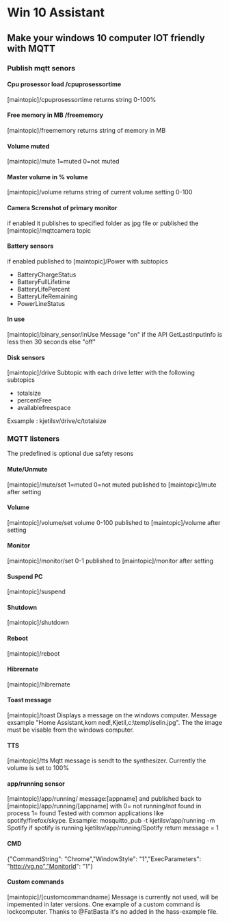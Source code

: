 # Win 10 Assistant
## Make your windows 10 computer IOT friendly with MQTT

### Publish mqtt senors

#### Cpu prosessor load /cpuprosessortime
[maintopic]/cpuprosessortime 
returns string 0-100%
#### Free memory in MB /freememory
[maintopic]/freememory 
returns string of memory in MB
#### Volume muted
[maintopic]/mute 
1=muted 0=not muted
#### Master volume in % volume
[maintopic]/volume 
returns string of current volume setting 0-100
#### Camera Screnshot of primary monitor
if enabled it publishes to specified folder as jpg file or published the [maintopic]/mqttcamera topic
#### Battery sensors
if enabled published to [maintopic]/Power with subtopics
- BatteryChargeStatus
- BatteryFullLifetime
- BatteryLifePercent
- BatteryLifeRemaining
- PowerLineStatus
#### In use
[maintopic]/binary_sensor/inUse
Message "on" if the API GetLastInputInfo is less then 30 seconds else "off"

#### Disk sensors
[maintopic]/drive
Subtopic with each drive letter with the following subtopics
- totalsize
- percentFree
- availablefreespace

Exsample : kjetilsv/drive/c/totalsize

### MQTT listeners 
The predefined is optional due safety resons
#### Mute/Unmute
[maintopic]/mute/set 1=muted 0=not muted
published to [maintopic]/mute after setting
#### Volume
[maintopic]/volume/set volume 0-100
published to [maintopic]/volume after setting
#### Monitor
[maintopic]/monitor/set 0-1
published to [maintopic]/monitor after setting
#### Suspend PC
[maintopic]/suspend 
#### Shutdown
[maintopic]/shutdown
#### Reboot
[maintopic]/reboot
#### Hibrernate
[maintopic]/hibrernate
#### Toast message
[maintopic]/toast
Displays a message on the windows computer.
Message exsample "Home Assistant,kom ned!,Kjetil,c:\temp\iselin.jpg".
The the image must be visable from the windows computer.
#### TTS
[maintopic]/tts
Mqtt message is sendt to the synthesizer.
Currently the volume is set to 100%
#### app/running sensor
[maintopic]/app/running/ message:[appname] and published back to [maintopic]/app/running/[appname] with 0= not running/not found in process 1= found
Tested with common applications like spotify/firefox/skype.
Exsample: 
mosquitto_pub -t kjetilsv/app/running -m Spotify
if spotify is running kjetilsv/app/running/Spotify return message = 1 
#### CMD
{"CommandString": "Chrome","WindowStyle": "1","ExecParameters": "http://vg.no","MonitorId": "1"}
#### Custom commands
[maintopic]/[customcommandname]
Message is currently not used, will be impemented in later versions.
One example of a custom command is lockcomputer. 
Thanks to @FatBasta it's no added in the hass-example file.
